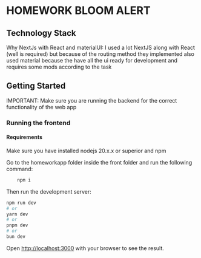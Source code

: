# HOMEWORK BLOOM ALERT

## Technology Stack

Why NextJs with React and materialUI:
    I used a lot NextJS along with React (well is required) but because of the routing method they implemented
    also used material because the have all the ui ready for development and requires some mods according to the task

## Getting Started
IMPORTANT: Make sure you are running the backend for the correct functionality of the web app
### Running the frontend
#### Requirements
Make sure you have installed nodejs 20.x.x or superior and npm

Go to the homeworkapp folder inside the front folder and run the following command:

```bash
    npm i
```
Then run the development server:

```bash
npm run dev
# or
yarn dev
# or
pnpm dev
# or
bun dev
```

Open [http://localhost:3000](http://localhost:3000) with your browser to see the result.
